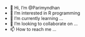 - 👋 Hi, I’m @Parimyndhan
- 👀 I’m interested in R programming
- 🌱 I’m currently learning ...
- 💞️ I’m looking to collaborate on ...
- 📫 How to reach me ...

<!---
Parimyndhan/Parimyndhan is a ✨ special ✨ repository because its `README.md` (this file) appears on your GitHub profile.
You can click the Preview link to take a look at your changes.
--->
